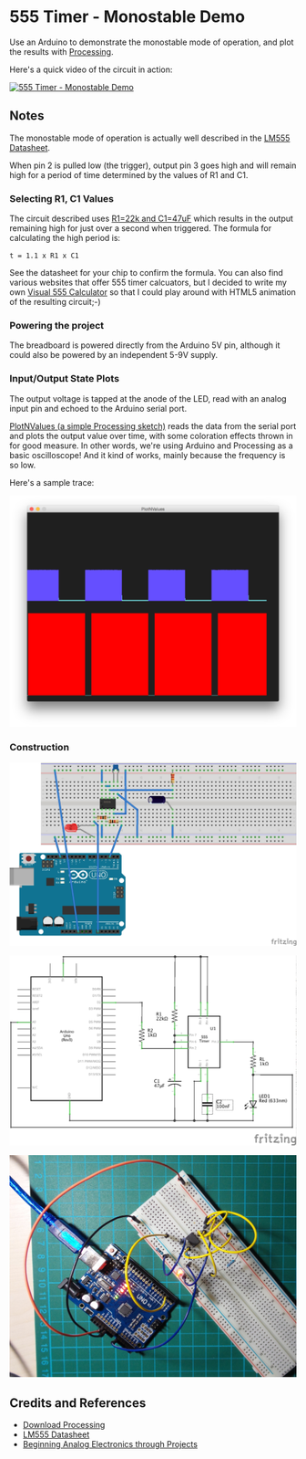 # 555 Timer - Monostable Demo

Use an Arduino to demonstrate the monostable mode of operation, and plot the results with [Processing](https://www.processing.org).

Here's a quick video of the circuit in action:

[![555 Timer - Monostable Demo](http://img.youtube.com/vi/FJI0kTbzS4I/0.jpg)](http://www.youtube.com/watch?v=FJI0kTbzS4I)

## Notes

The monostable mode of operation is actually well described in the [LM555 Datasheet](http://www.futurlec.com/Linear/LM555CN.shtml).

When pin 2 is pulled low (the trigger), output pin 3 goes high and will remain high for a period of time determined by the values of R1 and C1.

### Selecting R1, C1 Values

The circuit described uses [R1=22k and C1=47uF](http://visual555.tardate.com/?mode=monostable&r1=22&c=47)
which results in the output remaining high for just over a second when triggered.
The formula for calculating the high period is:

    t = 1.1 x R1 x C1

See the datasheet for your chip to confirm the formula. You can also find various websites that offer 555 timer calcuators,
but I decided to write my own [Visual 555 Calculator](http://visual555.tardate.com) so that I could play around with HTML5 animation of the resulting circuit;-)


### Powering the project

The breadboard is powered directly from the Arduino 5V pin, although it could also be powered by an independent 5-9V supply.

### Input/Output State Plots

The output voltage is tapped at the anode of the LED, read with an analog input pin and echoed to the Arduino serial port.

[PlotNValues (a simple Processing sketch)](../../processing/PlotNValues) reads the data from the serial port and plots the output value over time, with some coloration effects thrown in for good measure. In other words, we're using Arduino and Processing as a basic oscilloscope! And it kind of works, mainly because the frequency is so low.

Here's a sample trace:

![processing trace](./assets/processing_trace.png?raw=true)


### Construction

![The Breadboard](./assets/Monostable_bb.jpg?raw=true)

![The Schematic](./assets/Monostable_schematic.jpg?raw=true)

![The Build](./assets/Monostable_build.jpg?raw=true)


## Credits and References
* [Download Processing](https://www.processing.org/download/)
* [LM555 Datasheet](http://www.futurlec.com/Linear/LM555CN.shtml)
* [Beginning Analog Electronics through Projects](http://www.amazon.com/gp/product/0750672838/ref=as_li_tl?ie=UTF8&camp=1789&creative=390957&creativeASIN=0750672838&linkCode=as2&tag=itsaprli-20&linkId=D6X64MWAYQPEYQJC)
